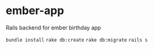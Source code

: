 # ember-app
Rails backend for ember birthday app

`bundle install`
`rake db:create`
`rake db:migrate`
`rails s`